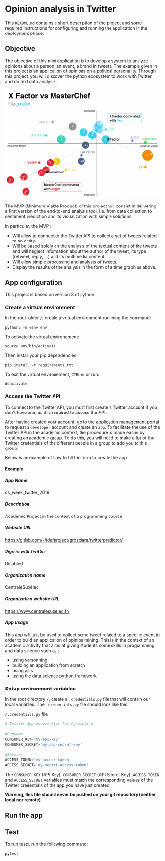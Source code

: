 # Opinion analysis in Twitter

This `README.md` contains a short description of the project and some required instructions for configuring and running the application in the deployment phase.

## Objective

The objective of this mini application is to develop a system to analyze opinions about a person, an event, a brand in tweets. The example given in this project is an application of opinions on a political personality. Through this project, you will discover the python ecosystem to work with Twitter and do text data analysis.

![ALT](images/sentiment_analysis_example.png)

The MVP (Minimum Viable Product) of this project will consist in delivering a first version of the end-to-end analysis tool, i.e. from data collection to sentiment prediction and its visualization with simple solutions.

In particular, the MVP :
* Will allow to connect to the Twitter API to collect a set of tweets related to an entity.
* Will be based solely on the analysis of the textual content of the tweets and will neglect information about the author of the tweet, its type (retweet, reply, ...) and its multimedia content.
* Will allow simple processing and analysis of tweets.
* Display the results of the analysis in the form of a time graph as above.

## App configuration

This project is based on version 3 of python.

### Create a virtual environment

In the root folder `/`, create a vritual environment runnning the command:
```
python3 -m venv env
```

To activate the virtual environement:
```
source env/bin/activate
```

Then install your pip dependencies:
```
pip install -r requirements.txt
```

To exit the virtual environement, `CTRL+d` or run:
```
deactivate
```

### Access the Twitter API

To connect to the Twitter API, you must first create a Twitter account if you don't have one, as it is required to access the API.

After having created your account, go to the [application management portal](https://developer.twitter.com/en/apps) to request a `developer` account and create an `app`. To facilitate the use of the Twitter API in the academic context, the procedure is made easier by creating an academic group. To do this, you will need to make a list of the Twitter credentials of the different people in a group to add you to this group.

Below is an example of how to fill the form to create the app

#### Example

##### App Name

cs_week_twitter_2019

##### Description

Academic Project in the context of a programming course

##### Website URL

https://gitlab.com/-/ide/project/grosclara/twitterpredictor/

##### Sign in with Twitter

Disabled

##### Organization name

CentraleSupélec

##### Organization website URL

https://www.centralesupelec.fr/

##### App usage

This app will just be used to collect some tweet related to a specific event in order to build an application of opinion mining. This is in the context of an academic activity that aims at giving students some skills in programming and data science such as :

 + using versonning
 + building an application from scratch
 + using apis
 + using the data science python framework

### Setup environment variables

In the root directory `/`, create a `.credentials.py` file that will contain our local variables. The `.credentials.py` file should look like this :

`/.credentials.py` file

```python
# Twitter App access keys for @grosclara

#Consume:
CONSUMER_KEY='my-api-key'
CONSUMER_SECRET='my-api-secret-key'

#Access:
ACCESS_TOKEN='my-access-token'
ACCESS_SECRET='my-secret-access-token'
```

The `CONSUMER_KEY` (API Key), `CONSUMER_SECRET` (API Secret Key), `ACCESS_TOKEN` and `ACCESS_SECRET` variables must match the corresponding values of the Twitter credentials of the app you have just created. 

**Warning, this file should never be pushed on your git repository (neither local nor remote)**

## Run the app

## Test

To run tests, run the following command:
```
pytest
```
